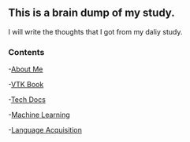 ## This is a brain dump of my study.

I will write the thoughts that I got from my daliy study.

<!--Whenever you commit to this repository, GitHub Pages will run [Jekyll](https://jekyllrb.com/) to rebuild the pages in your site, from the content in your Markdown files.-->

### Contents
-[About Me](https://hannalyu.github.io/homepage/about/aboutMe.html)

-[VTK Book](https://hannalyu.github.io/homepage/vtk/vtk.html)

-[Tech Docs](https://hannalyu.github.io/homepage/tech-docs/tech-docs.html)

-[Machine Learning](https://hannalyu.github.io/homepage/Machine-Learning/ML.html)

-[Language Acquisition](https://hannalyu.github.io/homepage/language/language.html)



<!--
```markdown
Syntax highlighted code block

# Header 1
## Header 2
### Header 3

- Bulleted
- List

1. Numbered
2. List

**Bold** and _Italic_ and `Code` text

[Link](url) and ![Image](src)
```

For more details see [Basic writing and formatting syntax](https://docs.github.com/en/github/writing-on-github/getting-started-with-writing-and-formatting-on-github/basic-writing-and-formatting-syntax).

### Jekyll Themes

Your Pages site will use the layout and styles from the Jekyll theme you have selected in your [repository settings](https://github.com/hannaLyu/homepage/settings/pages). The name of this theme is saved in the Jekyll `_config.yml` configuration file.

### Support or Contact

Having trouble with Pages? Check out our [documentation](https://docs.github.com/categories/github-pages-basics/) or [contact support](https://support.github.com/contact) and we’ll help you sort it out.
-->
